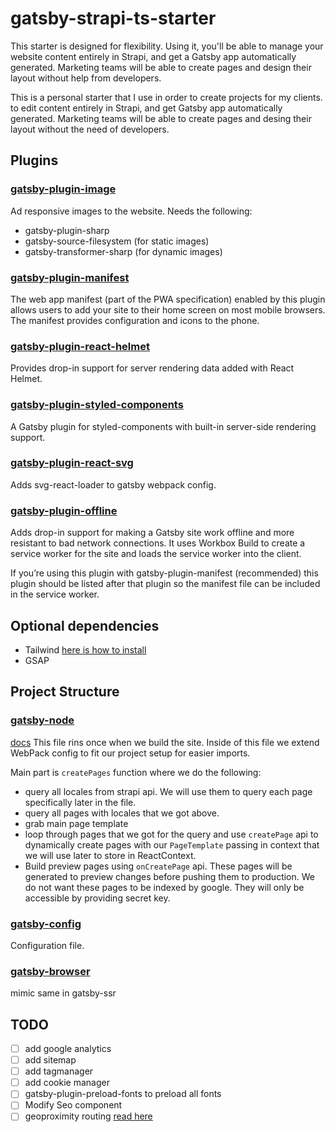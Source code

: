 # gatsby-strapi-ts-starter

This starter is designed for flexibility. Using it, you'll be able to manage your website content
entirely in Strapi, and get a Gatsby app automatically generated. Marketing teams will be able to
create pages and design their layout without help from developers.

This is a personal starter that I use in order to create projects for my clients. to edit content
entirely in Strapi, and get Gatsby app automatically generated. Marketing teams will be able to
create pages and desing their layout without the need of developers.

## Plugins

### [gatsby-plugin-image](https://www.gatsbyjs.com/plugins/gatsby-plugin-image/#gatsby-plugin-image)

Ad responsive images to the website. Needs the following:

- gatsby-plugin-sharp
- gatsby-source-filesystem (for static images)
- gatsby-transformer-sharp (for dynamic images)

### [gatsby-plugin-manifest](https://www.gatsbyjs.com/plugins/gatsby-plugin-manifest/)

The web app manifest (part of the PWA specification) enabled by this plugin allows users to add your
site to their home screen on most mobile browsers. The manifest provides configuration and icons to
the phone.

### [gatsby-plugin-react-helmet](https://www.gatsbyjs.com/plugins/gatsby-plugin-react-helmet/)

Provides drop-in support for server rendering data added with React Helmet.

### [gatsby-plugin-styled-components](https://www.gatsbyjs.com/plugins/gatsby-plugin-styled-components/)

A Gatsby plugin for styled-components with built-in server-side rendering support.

### [gatsby-plugin-react-svg](https://www.gatsbyjs.com/plugins/gatsby-plugin-react-svg/)

Adds svg-react-loader to gatsby webpack config.

### [gatsby-plugin-offline](https://www.gatsbyjs.com/plugins/gatsby-plugin-offline)

Adds drop-in support for making a Gatsby site work offline and more resistant to bad network
connections. It uses Workbox Build to create a service worker for the site and loads the service
worker into the client.

If you’re using this plugin with gatsby-plugin-manifest (recommended) this plugin should be listed
after that plugin so the manifest file can be included in the service worker.

## Optional dependencies

- Tailwind [here is how to install](https://tailwindcss.com/docs/guides/gatsby)
- GSAP

## Project Structure

### [gatsby-node](gatsby-node.ts)

[docs](https://www.gatsbyjs.com/docs/reference/config-files/gatsby-node/) This file rins once when
we build the site. Inside of this file we extend WebPack config to fit our project setup for easier
imports.

Main part is `createPages` function where we do the following:

- query all locales from strapi api. We will use them to query each page specifically later in the
  file.
- query all pages with locales that we got above.
- grab main page template
- loop through pages that we got for the query and use `createPage` api to dynamically create pages
  with our `PageTemplate` passing in context that we will use later to store in ReactContext.
- Build preview pages using `onCreatePage` api. These pages will be generated to preview changes
  before pushing them to production. We do not want these pages to be indexed by google. They will
  only be accessible by providing secret key.

### [gatsby-config](gatsby-config.ts)

Configuration file.

### [gatsby-browser](gatsby-config.ts)

mimic same in gatsby-ssr

## TODO

- [ ] add google analytics
- [ ] add sitemap
- [ ] add tagmanager
- [ ] add cookie manager
- [ ] gatsby-plugin-preload-fonts to preload all fonts
- [ ] Modify Seo component
- [ ] geoproximity routing
      [read here](https://www.netlify.com/blog/2021/11/05/how-to-internationalize-sites-with-country-based-redirects/)
